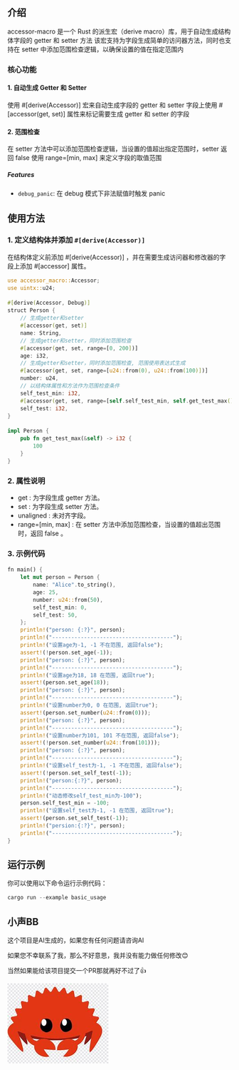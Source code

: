 ## 介绍

accessor-macro 是一个 Rust 的派生宏（derive macro）库，用于自动生成结构体字段的 getter 和 setter 方法
该宏支持为字段生成简单的访问器方法，同时也支持在 setter 中添加范围检查逻辑，以确保设置的值在指定范围内

### 核心功能

#### 1. 自动生成 Getter 和 Setter

使用 #[derive(Accessor)] 宏来自动生成字段的 getter 和 setter
字段上使用 #[accessor(get, set)] 属性来标记需要生成 getter 和 setter 的字段


#### 2. 范围检查

在 setter 方法中可以添加范围检查逻辑，当设置的值超出指定范围时，setter 返回 false
使用 range=[min, max] 来定义字段的取值范围

##### Features

- `debug_panic`: 在 debug 模式下非法赋值时触发 panic

## 使用方法

### 1.  定义结构体并添加 `#[derive(Accessor)]`

在结构体定义前添加 #[derive(Accessor)] ，并在需要生成访问器和修改器的字段上添加 #[accessor] 属性。

```rust
use accessor_macro::Accessor;
use uintx::u24;

#[derive(Accessor, Debug)]
struct Person {
    // 生成getter和setter
    #[accessor(get, set)]
    name: String,
    // 生成getter和setter，同时添加范围检查
    #[accessor(get, set, range=[0, 200])]
    age: i32,
    // 生成getter和setter，同时添加范围检查, 范围使用表达式生成
    #[accessor(get, set, range=[u24::from(0), u24::from(100)])]
    number: u24,
    // 以结构体属性和方法作为范围检查条件
    self_test_min: i32,
    #[accessor(get, set, range=[self.self_test_min, self.get_test_max()])]
    self_test: i32,
}

impl Person {
    pub fn get_test_max(&self) -> i32 {
        100
    }
}
```

### 2.  属性说明

- get : 为字段生成 getter 方法。
- set : 为字段生成 setter 方法。
- unaligned : 未对齐字段。
- range=[min, max] : 在 setter 方法中添加范围检查，当设置的值超出范围时，返回 false 。

### 3.  示例代码

```rust
fn main() {
    let mut person = Person {
        name: "Alice".to_string(),
        age: 25,
        number: u24::from(50),
        self_test_min: 0,
        self_test: 50,
    };
    println!("person: {:?}", person);
    println!("--------------------------------------");
    println!("设置age为-1, -1 不在范围, 返回false");
    assert!(!person.set_age(-1));
    println!("person: {:?}", person);
    println!("--------------------------------------");
    println!("设置age为18, 18 在范围, 返回true");
    assert!(person.set_age(18));
    println!("person: {:?}", person);
    println!("--------------------------------------");
    println!("设置number为0, 0 在范围, 返回true");
    assert!(person.set_number(u24::from(0)));
    println!("person: {:?}", person);
    println!("--------------------------------------");
    println!("设置number为101, 101 不在范围, 返回false");
    assert!(!person.set_number(u24::from(101)));
    println!("person: {:?}", person);
    println!("--------------------------------------");
    println!("设置self_test为-1, -1 不在范围, 返回false");
    assert!(!person.set_self_test(-1));
    println!("person:{:?}", person);
    println!("--------------------------------------");
    println!("动态修改self_test_min为-100");
    person.self_test_min = -100;
    println!("设置self_test为-1, -1 在范围, 返回true");
    assert!(person.set_self_test(-1));
    println!("persion:{:?}", person);
    println!("--------------------------------------");
}
```

## 运行示例

你可以使用以下命令运行示例代码：

```rust
cargo run --example basic_usage
```

## 小声BB

这个项目是AI生成的，如果您有任何问题请咨询AI

如果您不幸联系了我，那么不好意思，我并没有能力做任何修改😊

当然如果能给该项目提交一个PR那就再好不过了👍

![OIP](./assets/rust.png)
